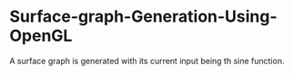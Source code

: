 # Surface-graph-Generation-Using-OpenGL
A surface graph is generated with its current input being th sine function.
